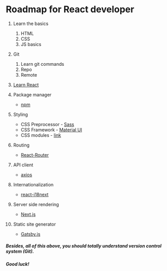 # Roadmap for React developer

1. Learn the basics

   1. HTML
   2. CSS
   3. JS basics

2. Git

   1. Learn git commands
   2. Repo
   3. Remote

3. [Learn React](https://reactjs.org/docs/hello-world.html)

4. Package manager

   - [npm](https://www.npmjs.com/)

5. Styling

   - CSS Preprocessor - [Sass](https://sass-lang.com/)
   - CSS Framework - [Material UI](https://material-ui.com/)
   - CSS modules - [link](https://github.com/css-modules/css-modules)

6. Routing

   - [React-Router](https://reacttraining.com/react-router/)

7. API client

   - [axios](https://github.com/axios/axios)

8. Internationalization

   - [react-i18next](https://react.i18next.com/)

9. Server side rendering

   - [Next.js](https://nextjs.org/docs/getting-started)

10. Static site generator

    - [Gatsby.js](https://www.gatsbyjs.com/docs/quick-start/)

##### Besides, all of this above, you should totally understand version control system (Git).

##### Good luck!
